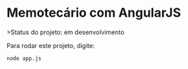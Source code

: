 <h1>Memotecário com AngularJS</h1>
>Status do projeto: em desenvolvimento 

Para rodar este projeto, digite:

```
node app.js
```
